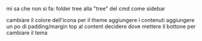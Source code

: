 mi sa che non si fa:
folder tree alla "tree" del cmd come sidebar




cambiare il colore dell'icona per il theme
aggiungere i contenuti
aggiungere un po di padding/margin top al content
decidere dove mettere il bottone per cambiare il tema
